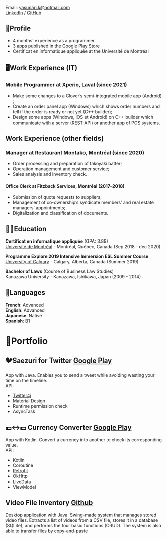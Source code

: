 Email: yasunari.k@hotmail.com<br>
[LinkedIn](https://www.linkedin.com/in/yasunari-kanemitsu-3357285a/) / [GitHub](https://github.com/YasuMTL)<br>

## 🧑Profile
- 4 months’ experience as a programmer
- 3 apps published in the Google Play Store
- Certificat en informatique appliquée at the Université de Montréal

## 🖥️Work Experience (IT)

### Mobile Programmer at Xperio, Laval (since 2021)
- Make some changes to a Clover’s semi-integrated mobile app (Android) ;
- Create an order panel app (Windows) which shows order numbers and tell if the order is ready or not yet (C++ builder);
- Design some apps (Windows, iOS et Android) on C++ builder which communicate with a server
(REST API) or another app of POS systems.

## Work Experience (other fields)

### Manager at Restaurant Montako, Montréal (since 2020)
- Order processing and preparation of takoyaki batter;
- Operation management and customer service;
- Sales analysis and inventory check.

#### Office Clerk at Fitzback Services, Montréal (2017–2018)
- Submission of quote requests to suppliers;
- Management of co-ownership’s syndicate members’ and real estate managers’ appointments;
- Digitalization and classification of documents.

## 👨‍🎓Education
**Certificat en informatique appliquée** (GPA: 3.89)<br>
[Université de Montréal](https://admission.umontreal.ca/programmes/certificat-en-informatique-appliquee/) - Montréal, Québec, Canada (Sep 2018 - dec 2020)

**Programme Explore 2019 Intensive Immersion ESL Summer Course**<br>
[University of Calgary](https://esl.ucalgary.ca/explore-bursary) - Calgary, Alberta, Canada (Summer 2019)

**Bachelor of Laws** (Course of Business Law Studies)<br>
Kanazawa University - Kanazawa, Ishikawa, Japan (2009 - 2014)

## 💬Languages

**French**: Advanced<br>
**English**: Advanced<br>
**Japanese**: Native<br>
**Spanish**: B1

# 📱Portfolio

## 🐦Saezuri for Twitter [Google Play](https://play.google.com/store/apps/details?id=com.yasu_k.saezuri)<br>
App with Java. Enables you to send a tweet while avoiding wasting your time on the timeline.<br>
API:
- [Twitter4j](https://twitter4j.org/en/index.html)
- Material Design
- Runtime permission check
- AsyncTask<br>

## 💴↔️💵 Currency Converter [Google Play](https://play.google.com/store/apps/details?id=com.yasu_k.currencyconverter)<br>
App with Kotlin. Convert a currency into another to check its corresponding value.<br>
API:
- Kotlin
- Coroutine
- [Retrofit](https://square.github.io/retrofit/)
- OkHttp
- LiveData
- ViewModel<br>

## Video File Inventory [Github](https://github.com/YasuMTL/repertoireFilms)<br>
Desktop application with Java.
Swing-made system that manages stored video files. Extracts a list of videos from a CSV file, 
stores it in a database (SQLite), and performs the four basic functions (CRUD). The system is 
also able to transfer files by copy-and-paste
